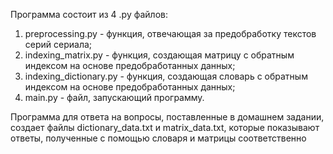 Программа состоит из 4 .py файлов:
1. preprocessing.py - функция, отвечающая за предобработку текстов серий сериала;
2. indexing_matrix.py - функция, создающая матрицу с обратным индексом на основе предобработанных данных;
3. indexing_dictionary.py - функция, создающая словарь с обратным индексом на основе предобработанных данных;
4. main.py - файл, запускающий программу.

Программа для ответа на вопросы, поставленные в домашнем задании, создает файлы dictionary_data.txt и matrix_data.txt, которые показывают ответы, полученные с помощью словаря и матрицы соответственно
